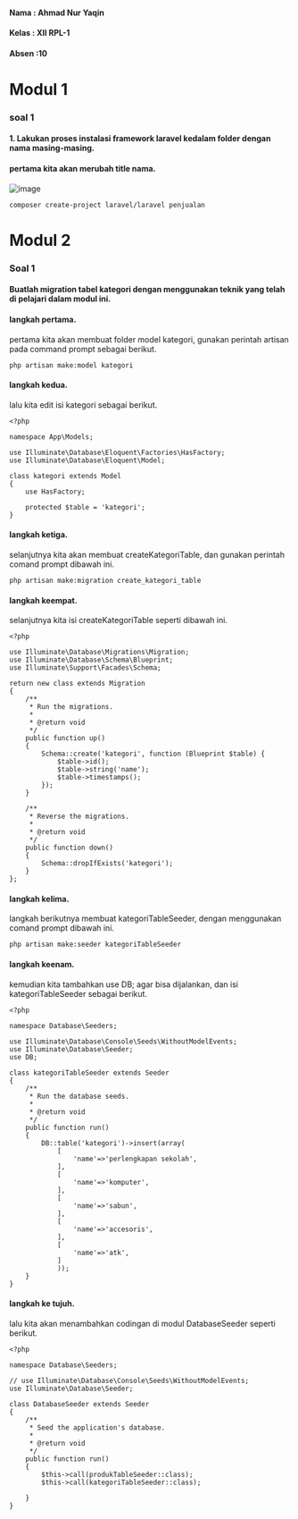 #### Nama : Ahmad Nur Yaqin
#### Kelas : XII RPL-1
#### Absen :10

# Modul 1

### soal 1
#### 1. Lakukan proses instalasi framework laravel kedalam folder dengan nama masing-masing.

#### pertama kita akan merubah title nama.

![image](https://user-images.githubusercontent.com/109929695/180903949-1a715f38-b3a8-4fe9-ac73-b87298dd8edb.png)


```
composer create-project laravel/laravel penjualan

```

# Modul 2
### Soal 1
#### Buatlah migration tabel kategori dengan menggunakan teknik yang telah di pelajari dalam modul ini.

#### langkah pertama.
pertama kita akan membuat folder model kategori, gunakan perintah artisan pada command prompt sebagai berikut.
```
php artisan make:model kategori
```

#### langkah kedua.
lalu kita edit isi kategori sebagai berikut.

```
<?php

namespace App\Models;

use Illuminate\Database\Eloquent\Factories\HasFactory;
use Illuminate\Database\Eloquent\Model;

class kategori extends Model
{
    use HasFactory;

    protected $table = 'kategori';
}

```

#### langkah ketiga.
selanjutnya kita akan membuat createKategoriTable, dan gunakan perintah comand prompt dibawah ini.

```
php artisan make:migration create_kategori_table
```

#### langkah keempat.
selanjutnya kita isi createKategoriTable seperti dibawah ini.

```
<?php

use Illuminate\Database\Migrations\Migration;
use Illuminate\Database\Schema\Blueprint;
use Illuminate\Support\Facades\Schema;

return new class extends Migration
{
    /**
     * Run the migrations.
     *
     * @return void
     */
    public function up()
    {
        Schema::create('kategori', function (Blueprint $table) {
            $table->id();
            $table->string('name');
            $table->timestamps();
        });
    }

    /**
     * Reverse the migrations.
     *
     * @return void
     */
    public function down()
    {
        Schema::dropIfExists('kategori');
    }
};
```

#### langkah kelima.
langkah berikutnya membuat kategoriTableSeeder, dengan menggunakan comand prompt dibawah ini.

```
php artisan make:seeder kategoriTableSeeder
```

#### langkah keenam.
kemudian kita tambahkan use DB; agar bisa dijalankan, dan isi kategoriTableSeeder sebagai berikut.

```
<?php

namespace Database\Seeders;

use Illuminate\Database\Console\Seeds\WithoutModelEvents;
use Illuminate\Database\Seeder;
use DB;

class kategoriTableSeeder extends Seeder
{
    /**
     * Run the database seeds.
     *
     * @return void
     */
    public function run()
    {
        DB::table('kategori')->insert(array(
            [
                'name'=>'perlengkapan sekolah',
            ],
            [
                'name'=>'komputer',
            ],
            [
                'name'=>'sabun',
            ],
            [
                'name'=>'accesoris',
            ],
            [
                'name'=>'atk',
            ]
            ));
    }
}

```

#### langkah ke tujuh.
lalu kita akan menambahkan codingan di modul DatabaseSeeder seperti berikut.

```
<?php

namespace Database\Seeders;

// use Illuminate\Database\Console\Seeds\WithoutModelEvents;
use Illuminate\Database\Seeder;

class DatabaseSeeder extends Seeder
{
    /**
     * Seed the application's database.
     *
     * @return void
     */
    public function run()
    {
        $this->call(produkTableSeeder::class);
        $this->call(kategoriTableSeeder::class);

    }
}

```
